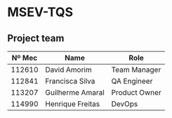 # MSEV-TQS

## Project team

| Nº Mec |       Name       |       Role    |
| ------ | ---------------- | ------------- | 
| 112610 | David Amorim     | Team Manager  |
| 112841 | Francisca Silva  | QA Engineer   |
| 113207 | Guilherme Amaral | Product Owner |
| 114990 | Henrique Freitas | DevOps        |
